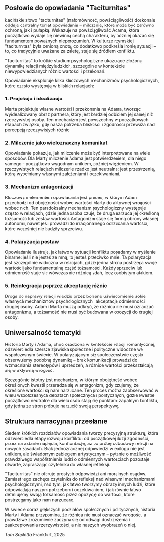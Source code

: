 ## Posłowie do opowiadania "Taciturnitas"

Łacińskie słowo "taciturnitas" (małomówność, powściągliwość) doskonale oddaje centralny temat opowiadania – milczenie, które może być zarówno ochroną, jak i pułapką. Wskazuje na powściągliwość Adama, która początkowo wydaje się niewinną cechą charakteru, by później okazać się fundamentem poważnych nieporozumień. W kulturze rzymskiej "taciturnitas" była cenioną cnotą, co dodatkowo podkreśla ironię sytuacji – to, co tradycyjnie uważane za zaletę, staje się źródłem konfliktu.

"Taciturnitas" to krótkie studium psychologiczne ukazujące złożoną dynamikę relacji międzyludzkich, szczególnie w kontekście niewypowiedzianych różnic wartości i przekonań. 

Opowiadanie eksploruje kilka kluczowych mechanizmów psychologicznych, które często występują w bliskich relacjach:

### 1. Projekcja i idealizacja
Marta projektuje własne wartości i przekonania na Adama, tworząc wyidealizowany obraz partnera, który jest bardziej odbiciem jej samej niż rzeczywistej osoby. Ten mechanizm jest powszechny w początkowych etapach związku, gdy nasza potrzeba bliskości i zgodności przeważa nad percepcją rzeczywistych różnic.

### 2. Milczenie jako wieloznaczny komunikat
Opowiadanie pokazuje, jak milczenie może być interpretowane na wiele sposobów. Dla Marty milczenie Adama jest potwierdzeniem, dla niego samego – początkowo wygodnym unikiem, później więzieniem. W rzeczywistych relacjach milczenie rzadko jest neutralne; jest przestrzenią, którą wypełniamy własnymi założeniami i oczekiwaniami.

### 3. Mechanizm antagonizacji
Kluczowym elementem opowiadania jest proces, w którym Adam przechodzi od obojętności wobec wartości Marty do aktywnej wrogości wobec nich. Ten paradoksalny mechanizm psychologiczny występuje często w relacjach, gdzie jedna osoba czuje, że druga narzuca jej określoną tożsamość lub zestaw wartości. Antagonizm staje się formą obrony własnej autonomii, nawet jeśli prowadzi do irracjonalnego odrzucania wartości, które wcześniej nie budziły sprzeciwu.

### 4. Polaryzacja postaw
Opowiadanie ilustruje, jak łatwo w sytuacji konfliktu popadamy w myślenie binarne: jeśli nie jesteś ze mną, to jesteś przeciwko mnie. Ta polaryzacja jest szczególnie widoczna w relacjach, gdzie jedna strona postrzega swoje wartości jako fundamentalną część tożsamości. Każdy sprzeciw lub odmienność staje się wówczas nie różnicą zdań, lecz osobistym atakiem.

### 5. Reintegracja poprzez akceptację różnic
Droga do naprawy relacji wiedzie przez bolesne uświadomienie sobie własnych mechanizmów psychologicznych i akceptację odmienności drugiej osoby. Adam i Marta muszą odkryć, że różnica nie musi oznaczać antagonizmu, a tożsamość nie musi być budowana w opozycji do drugiej osoby.


## Uniwersalność tematyki

Historia Marty i Adama, choć osadzona w kontekście relacji romantycznej, odzwierciedla szersze zjawiska społeczne i polityczne widoczne we współczesnym świecie. W polaryzującym się społeczeństwie często obserwujemy podobną dynamikę – brak komunikacji prowadzi do wzmacniania stereotypów i uprzedzeń, a różnice wartości przekształcają się w aktywną wrogość. 

Szczególnie istotny jest mechanizm, w którym obojętność wobec określonych kwestii przeradza się w antagonizm, gdy czujemy, że określone wartości są nam narzucane. Ten proces można zaobserwować w wielu współczesnych debatach społecznych i politycznych, gdzie kwestie początkowo neutralne dla wielu osób stają się punktami zapalnym konfliktu, gdy jedna ze stron próbuje narzucić swoją perspektywę.


## Struktura narracyjna i przesłanie

Siedem krótkich rozdziałów opowiadania tworzy precyzyjną strukturę, która odzwierciedla etapy rozwoju konfliktu: od początkowej iluzji zgodności, przez narastanie napięcia, konfrontację, aż po próbę odbudowy relacji na nowych zasadach. Brak jednoznacznej odpowiedzi w epilogu nie jest unikiem, ale świadomym zabiegiem artystycznym – pytanie o możliwość prawdziwego współistnienia ludzi o odmiennych wartościach pozostaje otwarte, zapraszając czytelnika do własnej refleksji.

"Taciturnitas" nie oferuje prostych odpowiedzi ani moralnych osądów. Zamiast tego zachęca czytelnika do refleksji nad własnymi mechanizmami psychologicznymi, nad tym, jak łatwo tworzymy obrazy innych ludzi, które odpowiadają naszym potrzebom i oczekiwaniom, i jak równie łatwo definiujemy swoją tożsamość przez opozycję do wartości, które postrzegamy jako nam narzucane.

W świecie coraz głębszych podziałów społecznych i politycznych, historia Marty i Adama przypomina, że różnica nie musi oznaczać wrogości, a prawdziwe zrozumienie zaczyna się od odwagi dostrzeżenia i zaakceptowania rzeczywistości, a nie naszych wyobrażeń o niej.

*Tom Sapletta* 
Frankfurt, 2025